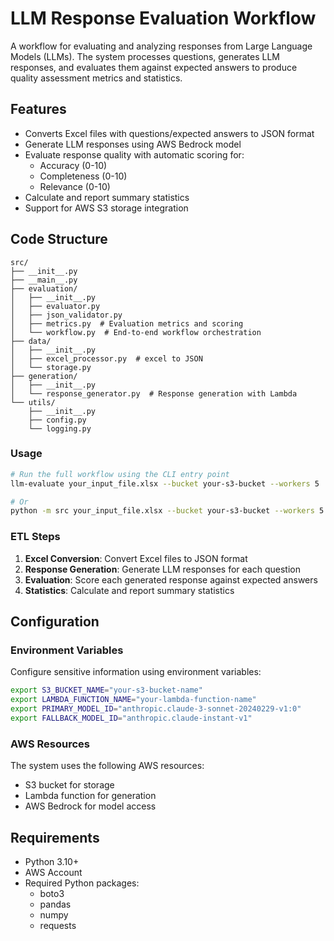 # LLM Response Evaluation Workflow

A workflow for evaluating and analyzing responses from Large Language Models (LLMs). The system processes questions, generates LLM responses, and evaluates them against expected answers to produce quality assessment metrics and statistics.

## Features
- Converts Excel files with questions/expected answers to JSON format
- Generate LLM responses using AWS Bedrock model
- Evaluate response quality with automatic scoring for:
  - Accuracy (0-10)
  - Completeness (0-10)
  - Relevance (0-10)
- Calculate and report summary statistics
- Support for AWS S3 storage integration

## Code Structure

```
src/
├── __init__.py
├── __main__.py
├── evaluation/ 
│   ├── __init__.py
│   ├── evaluator.py 
│   ├── json_validator.py 
│   ├── metrics.py  # Evaluation metrics and scoring
│   └── workflow.py  # End-to-end workflow orchestration
├── data/
│   ├── __init__.py
│   ├── excel_processor.py  # excel to JSON
│   └── storage.py
├── generation/
│   ├── __init__.py
│   └── response_generator.py  # Response generation with Lambda
└── utils/
    ├── __init__.py
    ├── config.py  
    └── logging.py 
```


###  Usage

```bash
# Run the full workflow using the CLI entry point
llm-evaluate your_input_file.xlsx --bucket your-s3-bucket --workers 5

# Or
python -m src your_input_file.xlsx --bucket your-s3-bucket --workers 5
```

### ETL Steps

1. **Excel Conversion**: Convert Excel files to JSON format
2. **Response Generation**: Generate LLM responses for each question
3. **Evaluation**: Score each generated response against expected answers
4. **Statistics**: Calculate and report summary statistics

## Configuration

### Environment Variables

Configure sensitive information using environment variables:

```bash
export S3_BUCKET_NAME="your-s3-bucket-name"
export LAMBDA_FUNCTION_NAME="your-lambda-function-name"
export PRIMARY_MODEL_ID="anthropic.claude-3-sonnet-20240229-v1:0"
export FALLBACK_MODEL_ID="anthropic.claude-instant-v1"
```

### AWS Resources

The system uses the following AWS resources:
- S3 bucket for storage 
- Lambda function for generation
- AWS Bedrock for model access

## Requirements

- Python 3.10+
- AWS Account
- Required Python packages:
  - boto3
  - pandas
  - numpy
  - requests